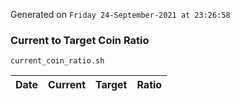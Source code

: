 Generated on `Friday 24-September-2021 at 23:26:58`

### Current to Target Coin Ratio
`current_coin_ratio.sh`

Date|Current|Target|Ratio
---|---|---|---
